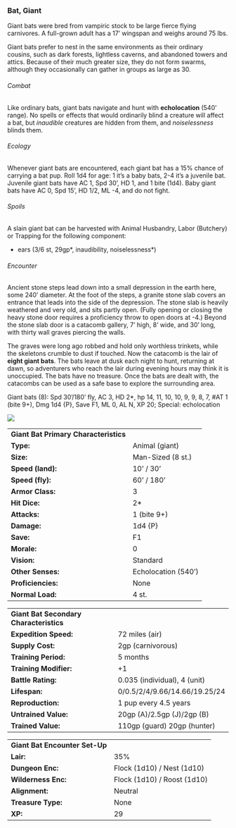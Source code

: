### Bat, Giant

Giant bats were bred from vampiric stock to be large fierce flying carnivores. A full-grown adult has a 17’ wingspan and weighs around 75 lbs.

Giant bats prefer to nest in the same environments as their ordinary cousins, such as dark forests, lightless caverns, and abandoned towers and attics. Because of their much greater size, they do not form swarms, although they occasionally can gather in groups as large as 30.

###### Combat

Like ordinary bats, giant bats navigate and hunt with **echolocation** (540’ range). No spells or effects that would ordinarily blind a creature will affect a bat, but *inaudible* creatures are hidden from them, and *noiselessness* blinds them.

###### Ecology

Whenever giant bats are encountered, each giant bat has a 15% chance of carrying a bat pup. Roll 1d4 for age: 1 it’s a baby bats, 2-4 it’s a juvenile bat. Juvenile giant bats have AC 1, Spd 30’, HD 1, and 1 bite (1d4). Baby giant bats have AC 0, Spd 15’, HD 1/2, ML -4, and do not fight.

###### Spoils

A slain giant bat can be harvested with Animal Husbandry, Labor (Butchery) or Trapping for the following component:

* ears (3/6 st, 29gp*, inaudibility, noiselessness*)

###### Encounter

Ancient stone steps lead down into a small depression in the earth here, some 240’ diameter. At the foot of the steps, a granite stone slab covers an entrance that leads into the side of the depression. The stone slab is heavily weathered and very old, and sits partly open. (Fully opening or closing the heavy stone door requires a proficiency throw to open doors at -4.) Beyond the stone slab door is a catacomb gallery, 7’ high, 8’ wide, and 30’ long, with thirty wall graves piercing the walls.

The graves were long ago robbed and hold only worthless trinkets, while the skeletons crumble to dust if touched. Now the catacomb is the lair of **eight giant bats**. The bats leave at dusk each night to hunt, returning at dawn, so adventurers who reach the lair during evening hours may think it is unoccupied. The bats have no treasure. Once the bats are dealt with, the catacombs can be used as a safe base to explore the surrounding area.

Giant bats (8): Spd 30’/180’ fly, AC 3, HD 2\*, hp 14, 11, 10, 10, 9, 9, 8, 7, #AT 1 (bite 9+), Dmg 1d4 {P}, Save F1, ML 0, AL N, XP 20; Special: echolocation

![](data:image/png;base64...)

|  |  |
| --- | --- |
| **Giant Bat Primary Characteristics** | |
| **Type:** | Animal (giant) |
| **Size:** | Man-Sized (8 st.) |
| **Speed (land):** | 10’ / 30’ |
| **Speed (fly):** | 60’ / 180’ |
| **Armor Class:** | 3 |
| **Hit Dice:** | 2\* |
| **Attacks:** | 1 (bite 9+) |
| **Damage:** | 1d4 {P} |
| **Save:** | F1 |
| **Morale:** | 0 |
| **Vision:** | Standard |
| **Other Senses:** | Echolocation (540’) |
| **Proficiencies:** | None |
| **Normal Load:** | 4 st. |

|  |  |
| --- | --- |
| **Giant Bat Secondary Characteristics** | |
| **Expedition Speed:** | 72 miles (air) |
| **Supply Cost:** | 2gp (carnivorous) |
| **Training Period:** | 5 months |
| **Training Modifier:** | +1 |
| **Battle Rating:** | 0.035 (individual), 4 (unit) |
| **Lifespan:** | 0/0.5/2/4/9.66/14.66/19.25/24 |
| **Reproduction:** | 1 pup every 4.5 years |
| **Untrained Value:** | 20gp (A)/2.5gp (J)/2gp (B) |
| **Trained Value:** | 110gp (guard)  20gp (hunter) |

|  |  |
| --- | --- |
| **Giant Bat Encounter Set-Up** | |
| **Lair:** | 35% |
| **Dungeon Enc:** | Flock (1d10) / Nest (1d10) |
| **Wilderness Enc:** | Flock (1d10) / Roost (1d10) |
| **Alignment:** | Neutral |
| **Treasure Type:** | None |
| **XP:** | 29 |
